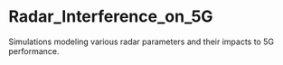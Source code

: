 # Radar_Interference_on_5G
Simulations modeling various radar parameters and their impacts to 5G performance. 
